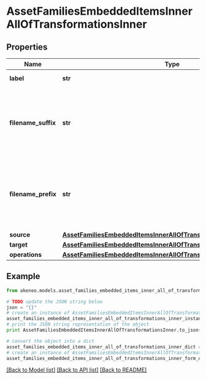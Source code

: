 # AssetFamiliesEmbeddedItemsInnerAllOfTransformationsInner


## Properties
Name | Type | Description | Notes
------------ | ------------- | ------------- | -------------
**label** | **str** | The name of the transformation | 
**filename_suffix** | **str** | The suffix that will be appended to the source filename to generate the target filename. More details &lt;a href&#x3D;&#39;/concepts/asset-manager.html#target-filename&#39;&gt;here&lt;/a&gt;. | [optional] 
**filename_prefix** | **str** | The prefix that will be prepended to the source filename to generate the target filename. More details &lt;a href&#x3D;&#39;/concepts/asset-manager.html#target-filename&#39;&gt;here&lt;/a&gt;. | [optional] 
**source** | [**AssetFamiliesEmbeddedItemsInnerAllOfTransformationsInnerSource**](AssetFamiliesEmbeddedItemsInnerAllOfTransformationsInnerSource.md) |  | 
**target** | [**AssetFamiliesEmbeddedItemsInnerAllOfTransformationsInnerTarget**](AssetFamiliesEmbeddedItemsInnerAllOfTransformationsInnerTarget.md) |  | 
**operations** | [**AssetFamiliesEmbeddedItemsInnerAllOfTransformationsInnerOperations**](AssetFamiliesEmbeddedItemsInnerAllOfTransformationsInnerOperations.md) |  | 

## Example

```python
from akeneo.models.asset_families_embedded_items_inner_all_of_transformations_inner import AssetFamiliesEmbeddedItemsInnerAllOfTransformationsInner

# TODO update the JSON string below
json = "{}"
# create an instance of AssetFamiliesEmbeddedItemsInnerAllOfTransformationsInner from a JSON string
asset_families_embedded_items_inner_all_of_transformations_inner_instance = AssetFamiliesEmbeddedItemsInnerAllOfTransformationsInner.from_json(json)
# print the JSON string representation of the object
print AssetFamiliesEmbeddedItemsInnerAllOfTransformationsInner.to_json()

# convert the object into a dict
asset_families_embedded_items_inner_all_of_transformations_inner_dict = asset_families_embedded_items_inner_all_of_transformations_inner_instance.to_dict()
# create an instance of AssetFamiliesEmbeddedItemsInnerAllOfTransformationsInner from a dict
asset_families_embedded_items_inner_all_of_transformations_inner_form_dict = asset_families_embedded_items_inner_all_of_transformations_inner.from_dict(asset_families_embedded_items_inner_all_of_transformations_inner_dict)
```
[[Back to Model list]](../README.md#documentation-for-models) [[Back to API list]](../README.md#documentation-for-api-endpoints) [[Back to README]](../README.md)


